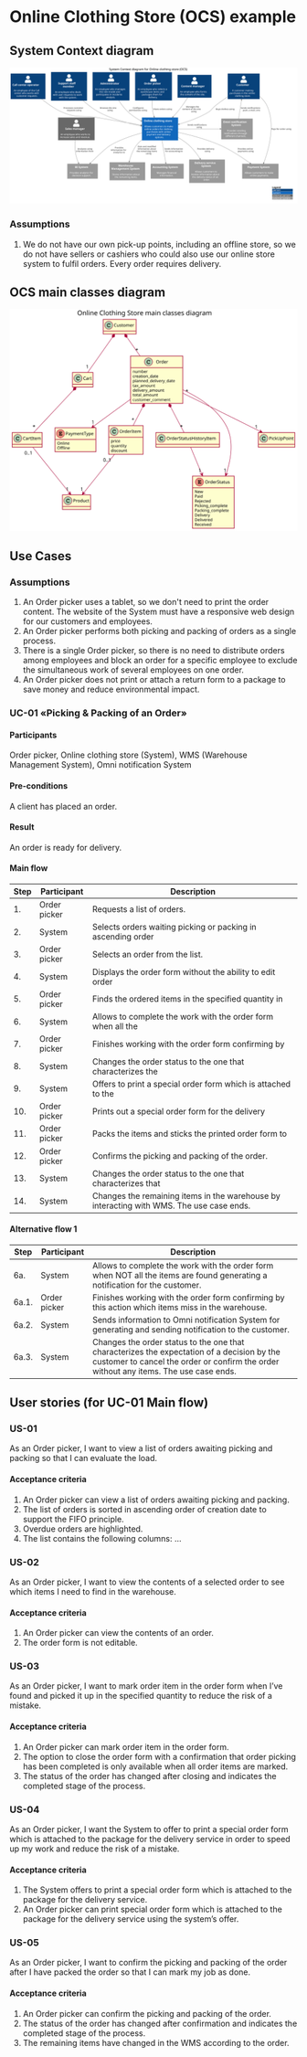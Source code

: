 # Online Clothing Store (OCS) example


## System Context diagram

![System context diagram](./c4-system-context-ocs.svg)

### Assumptions

1.	We do not have our own pick-up points, including an offline store, so we do not have sellers or cashiers who could also use our online store system to fulfil orders. Every order requires delivery.


## OCS main classes diagram

![Main classes diagram](./main-class-diagram-ocs.svg)


## Use Cases

### Assumptions
1.	An Order picker uses a tablet, so we don't need to print the order content. The website of the System must have a responsive web design for our customers and employees.
2.	An Order picker performs both picking and packing of orders as a single process.
3.	There is a single Order picker, so there is no need to distribute orders among employees and block an order for a specific employee to exclude the simultaneous work of several employees on one order.
4.	An Order picker does not print or attach a return form to a package to save money and reduce environmental impact.

### UC-01 «Picking & Packing of an Order»

#### Participants

Order picker, Online clothing store (System), WMS (Warehouse Management System), Omni notification System

#### Pre-conditions

A client has placed an order.

#### Result

An order is ready for delivery.

#### Main flow

|Step   |Participant    |Description    |
|-------|---------------|---------------|
|1.     |Order picker	|Requests a list of orders. |
|2.	    |System	        |Selects orders waiting picking or packing in ascending order |of creation date and displays a list of them with pagination.    |
|3.	    |Order picker	|Selects an order from the list.    |
|4.	    |System	        |Displays the order form without the ability to edit order |contents.   |
|5.	    |Order picker	|Finds the ordered items in the specified quantity in |the warehouse, picks them up and marks them on the form in the System    |.
|6.	    |System	        |Allows to complete the work with the order form when all the |items are marked.    |
|7.	    |Order picker	|Finishes working with the order form confirming by |this action the end of order picking.  |
|8.	    |System	        |Changes the order status to the one that characterizes the |end of order picking.  |
|9.	    |System	        |Offers to print a special order form which is attached to the |package for the delivery service.   |
|10.    |Order picker	|Prints out a special order form for the delivery |service. |
|11.    |Order picker	|Packs the items and sticks the printed order form to |the package. |
|12.    |Order picker	|Confirms the picking and packing of the order. |
|13.    |System	        |Changes the order status to the one that characterizes that |the order is ready for delivery.  |
|14.    |System	        |Changes the remaining items in the warehouse by interacting with WMS.  The use case ends.   |

#### Alternative flow 1

|Step   |Participant    |Description    |
|-------|---------------|---------------|
|6a.	|System	        |Allows to complete the work with the order form when NOT all the items are found generating a notification for the customer.|
|6a.1.  |Order picker	|Finishes working with the order form confirming by this action which items miss in the warehouse.|
|6a.2.  |System	        |Sends information to Omni notification System for generating and sending notification to the customer.|
|6a.3.  |System	        |Changes the order status to the one that characterizes the expectation of a decision by the customer to cancel the order or confirm the order without any items. The use case ends.|

## User stories (for UC-01 Main flow)

### US-01

As an Order picker, I want to view a list of orders awaiting picking and packing so that I can evaluate the load.

#### Acceptance criteria

1.	An Order picker can view a list of orders awaiting picking and packing.
2.	The list of orders is sorted in ascending order of creation date to support the FIFO principle.
3.	Overdue orders are highlighted.
4.	The list contains the following columns: …

### US-02

As an Order picker, I want to view the contents of a selected order to see which items I need to find in the warehouse.

#### Acceptance criteria

1.	An Order picker can view the contents of an order.
2.	The order form is not editable.

### US-03

As an Order picker, I want to mark order item in the order form when I’ve found and picked it up in the specified quantity to reduce the risk of a mistake.

#### Acceptance criteria
1.	An Order picker can mark order item in the order form.
2.	The option to close the order form with a confirmation that order picking has been completed is only available when all order items are marked.
3.	The status of the order has changed after closing and indicates the completed stage of the process.

### US-04

As an Order picker, I want the System to offer to print a special order form which is attached to the package for the delivery service in order to speed up my work and reduce the risk of a mistake.

#### Acceptance criteria
1.	The System offers to print a special order form which is attached to the package for the delivery service.
2.	An Order picker can print special order form which is attached to the package for the delivery service using the system’s offer.

### US-05

As an Order picker, I want to confirm the picking and packing of the order after I have packed the order so that I can mark my job as done.

#### Acceptance criteria

1.	An Order picker can confirm the picking and packing of the order.
2.	The status of the order has changed after confirmation and indicates the completed stage of the process.
3.	The remaining items have changed in the WMS according to the order.